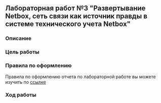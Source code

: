 ## Лабораторная работ №3 "Развертывание Netbox, сеть связи как источник правды в системе технического учета Netbox"

### Описание

### Цель работы

### Правила по оформлению
Правила по оформлению отчета по лабораторной работе вы можете изучить по [ссылке](../reportdesign.md)

### Ход работы
